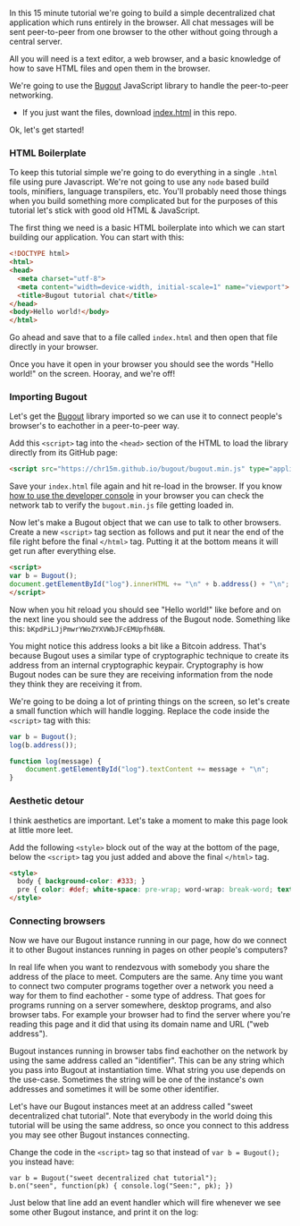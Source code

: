 In this 15 minute tutorial we're going to build a simple decentralized chat application which runs entirely in the browser. All chat messages will be sent peer-to-peer from one browser to the other without going through a central server.

All you will need is a text editor, a web browser, and a basic knowledge of how to save HTML files and open them in the browser.

We're going to use the [Bugout](https://chr15m/bugout) JavaScript library to handle the peer-to-peer networking.

 * If you just want the files, download [index.html](./index.html) in this repo.

Ok, let's get started!

### HTML Boilerplate

To keep this tutorial simple we're going to do everything in a single `.html` file using pure Javascript. We're not going to use any `node` based build tools, minifiers, language transpilers, etc. You'll probably need those things when you build something more complicated but for the purposes of this tutorial let's stick with good old HTML & JavaScript.

The first thing we need is a basic HTML boilerplate into which we can start building our application. You can start with this:

```html
<!DOCTYPE html>
<html>
<head>
  <meta charset="utf-8">
  <meta content="width=device-width, initial-scale=1" name="viewport">
  <title>Bugout tutorial chat</title>
</head>
<body>Hello world!</body>
</html>
```

Go ahead and save that to a file called `index.html` and then open that file directly in your browser.

Once you have it open in your browser you should see the words "Hello world!" on the screen. Hooray, and we're off!

### Importing Bugout

Let's get the [Bugout](https://chr15m/bugout) library imported so we can use it to connect people's browser's to eachother in a peer-to-peer way.

Add this `<script>` tag into the `<head>` section of the HTML to load the library directly from its GitHub page:

```html
<script src="https://chr15m.github.io/bugout/bugout.min.js" type="application/javascript"></script>
```

Save your `index.html` file again and hit re-load in the browser. If you know [how to use the developer console](https://www.digitalocean.com/community/tutorials/how-to-use-the-javascript-developer-console) in your browser you can check the network tab to verify the `bugout.min.js` file getting loaded in.

Now let's make a Bugout object that we can use to talk to other browsers. Create a new `<script>` tag section as follows and put it near the end of the file right before the final `</html>` tag. Putting it at the bottom means it will get run after everything else.

```html
<script>
var b = Bugout();
document.getElementById("log").innerHTML += "\n" + b.address() + "\n";
</script>
```

Now when you hit reload you should see "Hello world!" like before and on the next line you should see the address of the Bugout node. Something like this: `bKpdPiLJjPmwrYWoZYXVWbJFcEMUpfh6BN`.

You might notice this address looks a bit like a Bitcoin address. That's because Bugout uses a similar type of cryptographic technique to create its address from an internal cryptographic keypair. Cryptography is how Bugout nodes can be sure they are receiving information from the node they think they are receiving it from.

We're going to be doing a lot of printing things on the screen, so let's create a small function which will handle logging. Replace the code inside the `<script>` tag with this:

```javascript
var b = Bugout();
log(b.address());

function log(message) {
    document.getElementById("log").textContent += message + "\n";
}
```

### Aesthetic detour

I think aesthetics are important. Let's take a moment to make this page look at little more leet.

Add the following `<style>` block out of the way at the bottom of the page, below the `<script>` tag you just added and above the final `</html>` tag.

```html
<style>
  body { background-color: #333; }
  pre { color: #def; white-space: pre-wrap; word-wrap: break-word; text-shadow: 0 0 5px #fff; }
</style>
```

### Connecting browsers

Now we have our Bugout instance running in our page, how do we connect it to other Bugout instances running in pages on other people's computers?

In real life when you want to rendezvous with somebody you share the address of the place to meet. Computers are the same. Any time you want to connect two computer programs together over a network you need a way for them to find eachother - some type of address. That goes for programs running on a server somewhere, desktop programs, and also browser tabs. For example your browser had to find the server where you're reading this page and it did that using its domain name and URL ("web address").

Bugout instances running in browser tabs find eachother on the network by using the same address called an "identifier". This can be any string which you pass into Bugout at instantiation time. What string you use depends on the use-case. Sometimes the string will be one of the instance's own addresses and sometimes it will be some other identifier.

Let's have our Bugout instances meet at an address called "sweet decentralized chat tutorial". Note that everybody in the world doing this tutorial will be using the same address, so once you connect to this address you may see other Bugout instances connecting.

Change the code in the `<script>` tag so that instead of `var b = Bugout();` you instead have:

```
var b = Bugout("sweet decentralized chat tutorial");
b.on("seen", function(pk) { console.log("Seen:", pk); })
```

Just below that line add an event handler which will fire whenever we see some other Bugout instance, and print it on the log:

```

